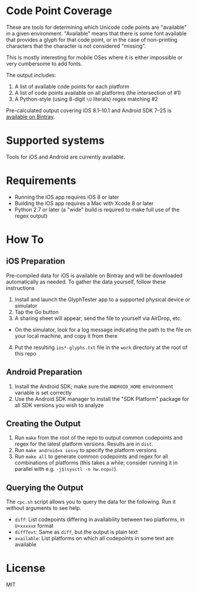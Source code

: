 # Code Point Coverage

These are tools for determining which Unicode code points are "available" in a given environment. "Available" means that there is some font available that provides a glyph for that code point, or in the case of non-printing characters that the character is not considered "missing".

This is mostly interesting for mobile OSes where it is either impossible or very cumbersome to add fonts.

The output includes:

1. A list of available code points for each platform
2. A list of code points available on all platforms (the intersection of #1)
3. A Python-style (using 8-digit `\U` literals) regex matching #2

Pre-calculated output covering iOS 8.1–10.1 and Android SDK 7–25 is [available on Bintray](https://bintray.com/amake/generic/CodePointCoverage/1.0#files).

# Supported systems

Tools for iOS and Android are currently available.

# Requirements

- Running the iOS app requires iOS 8 or later
- Building the iOS app requires a Mac with Xcode 8 or later
- Python 2.7 or later (a "wide" build is required to make full use of the regex output)

# How To

## iOS Preparation

Pre-compiled data for iOS is available on Bintray and will be downloaded automatically as needed. To gather the data yourself, follow these instructions

1. Install and launch the GlyphTester app to a supported physical device or simulator
2. Tap the Go button
3. A sharing sheet will appear; send the file to yourself via AirDrop, etc.
  - On the simulator, look for a log message indicating the path to the file on your local machine, and copy it from there
4. Put the resulting `ios*-glyphs.txt` file in the `work` directory at the root of this repo

## Android Preparation

1. Install the Android SDK; make sure the `ANDROID_HOME` environment variable is set correctly
2. Use the Android SDK manager to install the "SDK Platform" package for all SDK versions you wish to analyze

## Creating the Output

1. Run `make` from the root of the repo to output common codepoints and regex for the latest platform versions. Results are in `dist`.
2. Run `make android=x ios=y` to specify the platform versions
3. Run `make all` to generate common codepoints and regex for all combinations of platforms (this takes a while; consider running it in parallel with e.g. `-j$(sysctl -n hw.ncpu)`).

## Querying the Output

The `cpc.sh` script allows you to query the data for the following. Run it without arguments to see help.

- `diff`: List codepoints differing in availability between two platforms, in `U+xxxxxx` format
- `diffText`: Same as `diff`, but the output is plain text
- `available`: List platforms on which all codepoints in some text are available

# License

MIT
